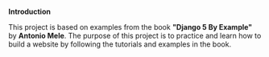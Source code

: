 **Introduction**

This project is based on examples from the book **"Django 5 By Example"** by **Antonio Mele**. 
The purpose of this project is to practice and learn how to build a website by following 
the tutorials and examples in the book.
